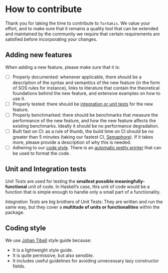 # How to contribute

Thank you for taking the time to contribute to `TorXakis`. We value your
effort, and to make sure that it remains a quality tool that can be extended
and maintained by the community we require that certain requirements are
satisfied before incorporating your changes.

## Adding new features

When adding a new feature, please make sure that it is:

- [ ] Properly documented: whenever applicable, there should be a description
  of the syntax and semantics of the new feature (in the form of SOS rules for
  instance), links to literature that contain the theoretical foundations
  behind the new feature, and extensive examples on how to use it.
- [ ] Properly tested: there should
  be [integration or unit tests](#integration-and-unit-tests) for the new
  feature.
- [ ] Properly benchmarked: there should be benchmarks that measure the
  performance of the new feature, and how the new feature affects the existing
  benchmarks. Ideally it should be no performance degradation.
- [ ] Built fast on CI: as a rule of thumb, the build time on CI should be no
  greater than 5 minutes (taking our fastest
  CI, [Semaphore](http://semaphoreci.com/)). If it takes more, please provide a
  description of why this is needed.
- [ ] Adhering to our [code style](#code-style). There is an [automatic
  pretty printer](https://github.com/commercialhaskell/hindent) that can be
  used to format the code.

## Unit and Integration tests

_Unit Tests_ are used for testing the **smallest possible meaningfully-functional** unit of code.
In Haskell’s case, this unit of code would be a function that is simple enough to handle only a small part of a functionality.

_Integration Tests_ are big brothers of Unit Tests:
They are written and run the same way, but they cover a **multitude of units or functionalities** within the package.

## Coding style

We
use
[Johan Tibell](https://github.com/tibbe/haskell-style-guide/blob/master/haskell-style.md) style
guide because:

- It is a lightweight style guide.
- It is quite permissive, but also sensible.
- It includes useful guidelines for avoiding unnecessary lazy constructor
  fields.

